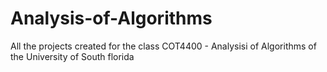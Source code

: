 # Analysis-of-Algorithms
All the projects created for the class COT4400 - Analysisi of Algorithms of the University of South florida
